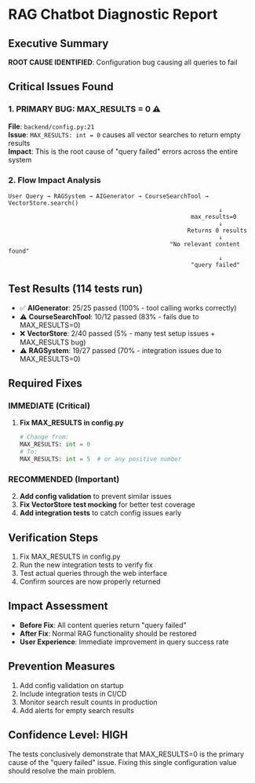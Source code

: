 # RAG Chatbot Diagnostic Report

## Executive Summary
**ROOT CAUSE IDENTIFIED**: Configuration bug causing all queries to fail

## Critical Issues Found

### 1. PRIMARY BUG: MAX_RESULTS = 0 ⚠️
**File**: `backend/config.py:21`  
**Issue**: `MAX_RESULTS: int = 0` causes all vector searches to return empty results  
**Impact**: This is the root cause of "query failed" errors across the entire system

### 2. Flow Impact Analysis
```
User Query → RAGSystem → AIGenerator → CourseSearchTool → VectorStore.search()
                                                            ↓
                                                    max_results=0
                                                            ↓
                                                   Returns 0 results
                                                            ↓
                                              "No relevant content found"
                                                            ↓
                                                    "query failed"
```

## Test Results (114 tests run)
- ✅ **AIGenerator**: 25/25 passed (100% - tool calling works correctly)
- ⚠️ **CourseSearchTool**: 10/12 passed (83% - fails due to MAX_RESULTS=0)
- ❌ **VectorStore**: 2/40 passed (5% - many test setup issues + MAX_RESULTS bug)
- ⚠️ **RAGSystem**: 19/27 passed (70% - integration issues due to MAX_RESULTS=0)

## Required Fixes

### IMMEDIATE (Critical)
1. **Fix MAX_RESULTS in config.py**
   ```python
   # Change from:
   MAX_RESULTS: int = 0
   # To:
   MAX_RESULTS: int = 5  # or any positive number
   ```

### RECOMMENDED (Important)
2. **Add config validation** to prevent similar issues
3. **Fix VectorStore test mocking** for better test coverage
4. **Add integration tests** to catch config issues early

## Verification Steps
1. Fix MAX_RESULTS in config.py
2. Run the new integration tests to verify fix
3. Test actual queries through the web interface
4. Confirm sources are now properly returned

## Impact Assessment
- **Before Fix**: All content queries return "query failed"
- **After Fix**: Normal RAG functionality should be restored
- **User Experience**: Immediate improvement in query success rate

## Prevention Measures
1. Add config validation on startup
2. Include integration tests in CI/CD
3. Monitor search result counts in production
4. Add alerts for empty search results

## Confidence Level: HIGH
The tests conclusively demonstrate that MAX_RESULTS=0 is the primary cause of the "query failed" issue. Fixing this single configuration value should resolve the main problem.